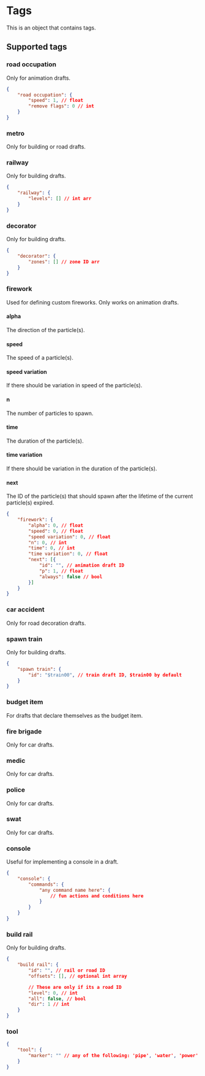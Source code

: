 # Tags

This is an object that contains tags.

## Supported tags

### road occupation

Only for animation drafts.

```json
{
    "road occupation": {
        "speed": 1, // float
        "remove flags": 0 // int
    }
}
```

### metro

Only for building or road drafts.

### railway

Only for building drafts.

```json
{
    "railway": {
        "levels": [] // int arr
    }
}
```

### decorator

Only for building drafts.

```json
{
    "decorator": {
        "zones": [] // zone ID arr
    }
}
```

### firework

Used for defining custom fireworks. Only works on animation drafts.

#### alpha
The direction of the particle(s).

#### speed
The speed of a particle(s).

#### speed variation

If there should be variation in speed of the particle(s).
#### n
The number of particles to spawn.

#### time
The duration of the particle(s).

#### time variation
If there should be variation in the duration of the particle(s).

#### next
The ID of the particle(s) that should spawn after the lifetime of the current particle(s) expired.


```json
{
    "firework": {
        "alpha": 0, // float
        "speed": 0, // float
        "speed variation": 0, // float
        "n": 0, // int
        "time": 0, // int
        "time variation": 0, // float
        "next": [{
            "id": "", // animation draft ID
            "p": 1, // float
            "always": false // bool
        }]
    }
}
```

### car accident

Only for road decoration drafts.

### spawn train

Only for building drafts.

```json
{
    "spawn train": {
        "id": "$train00", // train draft ID, $train00 by default
    }
}
```

<!-- TODO: apparently can be used for fun conditions -->

### budget item

For drafts that declare themselves as the budget item.

### fire brigade

Only for car drafts.

### medic

Only for car drafts.

### police

Only for car drafts.

### swat

Only for car drafts.

### console

Useful for implementing a console in a draft.

```json
{
    "console": {
        "commands": {
            "any command name here": {
                // fun actions and conditions here
            }
        }
    }
}
```

### build rail

Only for building drafts.

```json
{
    "build rail": {
        "id": "", // rail or road ID
        "offsets": [], // optional int array

        // These are only if its a road ID
        "level": 0, // int
        "all": false, // bool
        "dir": 1 // int
    }
}
```

### tool

```json
{
    "tool": {
        "marker": "" // any of the following: 'pipe', 'water', 'power', 'traffic', 'density', 'happiness', 'level'
    }
}
```

<!-- TODO: add luawrapper and dsa industry tags -->
<!-- TODO: add tags that are loaded by getDraftsWithTag -->